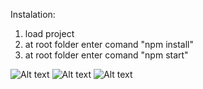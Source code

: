 Instalation:


1. load project
2. at root folder enter comand "npm install"
3. at root folder enter comand "npm start"

![Alt text](http://dl4.joxi.net/drive/2020/03/02/0021/0128/1405056/56/b46c3b542f.jpg)
![Alt text](http://dl3.joxi.net/drive/2020/03/02/0021/0128/1405056/56/fdeaf9751e.jpg)
![Alt text](http://dl3.joxi.net/drive/2020/03/02/0021/0128/1405056/56/23da6f910d.jpg)
